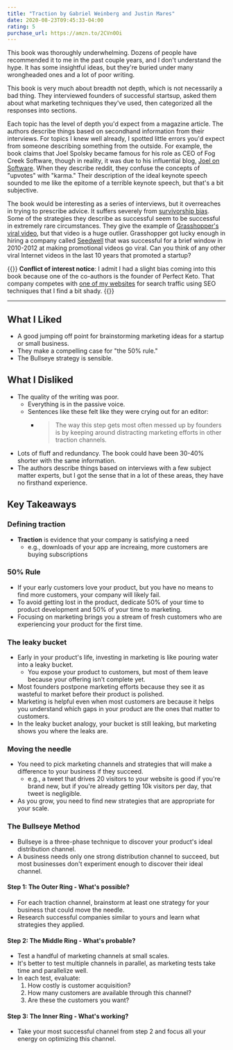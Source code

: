 ```yaml
---
title: "Traction by Gabriel Weinberg and Justin Mares"
date: 2020-08-23T09:45:33-04:00
rating: 5
purchase_url: https://amzn.to/2CVn0Oi
---
```

This book was thoroughly underwhelming. Dozens of people have recommended it to me in the past couple years, and I don't understand the hype. It has some insightful ideas, but they're buried under many wrongheaded ones and a lot of poor writing.

<!--more-->

This book is very much about breadth not depth, which is not necessarily a bad thing. They interviewed founders of successful startsup, asked them about what marketing techniques they've used, then categorized all the responses into sections.

Each topic has the level of depth you'd expect from a magazine article. The authors describe things based on secondhand information from their interviews. For topics I knew well already, I spotted little errors you'd expect from someone describing something from the outside. For example, the book claims that Joel Spolsky became famous for his role as CEO of Fog Creek Software, though in reality, it was due to his influential blog, [Joel on Software](https://www.joelonsoftware.com/). When they describe reddit, they confuse the concepts of "upvotes" with "karma." Their description of the ideal keynote speech sounded to me like the epitome of a terrible keynote speech, but that's a bit subjective.

The book would be interesting as a series of interviews, but it overreaches in trying to prescribe advice. It suffers severely from [survivorship bias](https://en.wikipedia.org/wiki/Survivorship_bias). Some of the strategies they describe as successful seem to be successful in extremely rare circumstances. They give the example of [Grasshopper's viral video](https://www.youtube.com/watch?v=exmwSxv7XJI), but that video is a huge outlier. Grasshopper got lucky enough in hiring a company called [Seedwell](https://www.youtube.com/user/pantlessknights/about) that was successful for a brief window in 2010-2012 at making promotional videos go viral. Can you think of any other viral Internet videos in the last 10 years that promoted a startup?

{{<notice type="warning">}}
**Conflict of interest notice**: I admit I had a slight bias coming into this book because one of the co-authors is the founder of Perfect Keto. That company competes with [one of my websites](https://isitketo.org/) for search traffic using SEO techniques that I find a bit shady.
{{</notice>}}

---

## What I Liked

* A good jumping off point for brainstorming marketing ideas for a startup or small business.
* They make a compelling case for "the 50% rule."
* The Bullseye strategy is sensible.

## What I Disliked

* The quality of the writing was poor.
  * Everything is in the passive voice.
  * Sentences like these felt like they were crying out for an editor:
    * >The way this step gets most often messed up by founders is by keeping around distracting marketing efforts in other traction channels.
* Lots of fluff and redundancy. The book could have been 30-40% shorter with the same information.
* The authors describe things based on interviews with a few subject matter experts, but I got the sense that in a lot of these areas, they have no firsthand experience.

## Key Takeaways

### Defining traction

* **Traction** is evidence that your company is satisfying a need
  * e.g., downloads of your app are increaing, more customers are buying subscriptions

### 50% Rule

* If your early customers love your product, but you have no means to find more customers, your company will likely fail.
* To avoid getting lost in the product, dedicate 50% of your time to product development and 50% of your time to marketing.
* Focusing on marketing brings you a stream of fresh customers who are experiencing your product for the first time.

### The leaky bucket

* Early in your product's life, investing in marketing is like pouring water into a leaky bucket.
  * You expose your product to customers, but most of them leave because your offering isn't complete yet.
* Most founders postpone marketing efforts because they see it as wasteful to market before their product is polished.
* Marketing is helpful even when most customers are because it helps you understand which gaps in your product are the ones that matter to customers.
* In the leaky bucket analogy, your bucket is still leaking, but marketing shows you where the leaks are.

### Moving the needle

* You need to pick marketing channels and strategies that will make a difference to your business if they succeed.
  * e.g., a tweet that drives 20 visitors to your website is good if you're brand new, but if you're already getting 10k visitors per day, that tweet is negligible.
* As you grow, you need to find new strategies that are appropriate for your scale.

### The Bullseye Method

* Bullseye is a three-phase technique to discover your product's ideal distribution channel.
* A business needs only one strong distribution channel to succeed, but most businesses don't experiment enough to discover their ideal channel.

#### Step 1: The Outer Ring - What's possible?

* For each traction channel, brainstorm at least one strategy for your business that could move the needle.
* Research successful companies similar to yours and learn what strategies they applied.

#### Step 2: The Middle Ring - What's probable?

* Test a handful of marketing channels at small scales.
* It's better to test multiple channels in parallel, as marketing tests take time and parallelize well.
* In each test, evaluate:
  1. How costly is customer acquisition?
  1. How many customers are available through this channel?
  1. Are these the customers you want?

#### Step 3: The Inner Ring - What's working?

* Take your most successful channel from step 2 and focus all your energy on optimizing this channel.